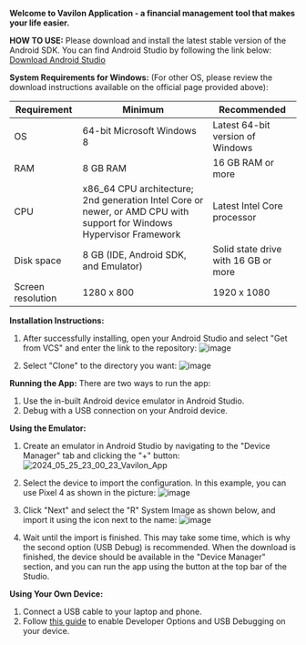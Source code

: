 **Welcome to Vavilon Application - a financial management tool that makes your life easier.**

**HOW TO USE:**
Please download and install the latest stable version of the Android SDK. You can find Android Studio by following the link below:
[Download Android Studio](https://developer.android.com/studio)

**System Requirements for Windows:**
(For other OS, please review the download instructions available on the official page provided above):

| Requirement       | Minimum                            | Recommended                             |
|-------------------|------------------------------------|-----------------------------------------|
| OS                | 64-bit Microsoft Windows 8         | Latest 64-bit version of Windows        |
| RAM               | 8 GB RAM                           | 16 GB RAM or more                       |
| CPU               | x86_64 CPU architecture; 2nd generation Intel Core or newer, or AMD CPU with support for Windows Hypervisor Framework | Latest Intel Core processor |
| Disk space        | 8 GB (IDE, Android SDK, and Emulator) | Solid state drive with 16 GB or more   |
| Screen resolution | 1280 x 800                         | 1920 x 1080                             |

**Installation Instructions:**
1. After successfully installing, open your Android Studio and select "Get from VCS" and enter the link to the repository:
   ![image](https://github.com/zaitsev-serhei/Vavilon_app/assets/32288362/bb53c491-8371-4cfe-9b41-c31c2fa67659)

2. Select "Clone" to the directory you want:
   ![image](https://github.com/zaitsev-serhei/Vavilon_app/assets/32288362/e82989c6-9418-4cb4-ba2f-f1d80827d506)

**Running the App:**
There are two ways to run the app:
1. Use the in-built Android device emulator in Android Studio.
2. Debug with a USB connection on your Android device.

**Using the Emulator:**
1. Create an emulator in Android Studio by navigating to the "Device Manager" tab and clicking the "+" button:
   ![2024_05_25_23_00_23_Vavilon_App](https://github.com/zaitsev-serhei/Vavilon_app/assets/32288362/2b438c19-ce43-4391-988a-8c524ce297f4)

2. Select the device to import the configuration. In this example, you can use Pixel 4 as shown in the picture:
   ![image](https://github.com/zaitsev-serhei/Vavilon_app/assets/32288362/30e66979-5a60-4184-8246-7c0e4f0bd097)

3. Click "Next" and select the "R" System Image as shown below, and import it using the icon next to the name:
   ![image](https://github.com/zaitsev-serhei/Vavilon_app/assets/32288362/7ea9e808-6dd7-4277-a5f5-8e98c5c08fa4)

4. Wait until the import is finished. This may take some time, which is why the second option (USB Debug) is recommended. When the download is finished, the device should be available in the "Device Manager" section, and you can run the app using the button at the top bar of the Studio.

**Using Your Own Device:**
1. Connect a USB cable to your laptop and phone.
2. Follow [this guide](https://www.samsung.com/uk/support/mobile-devices/how-do-i-turn-on-the-developer-options-menu-on-my-samsung-galaxy-device/) to enable Developer Options and USB Debugging on your device.
